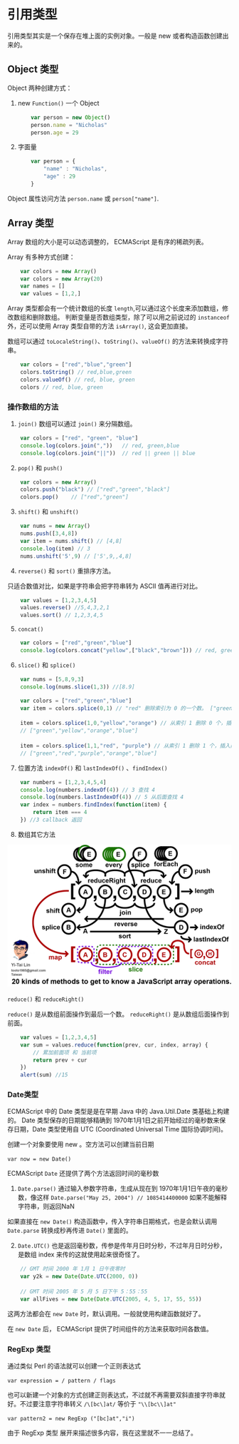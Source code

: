 # 引用类型

引用类型其实是一个保存在堆上面的实例对象。一般是 new 或者构造函数创建出来的。

## Object 类型

Object 两种创建方式：

1. new `Function()` 一个 Object

    ```javascript
        var person = new Object()
        person.name = "Nicholas"
        person.age = 29
    ```

2. 字面量

    ```javascript
        var person = {
            "name" : "Nicholas",
            "age" : 29
        }
    ```

Object 属性访问方法 `person.name` 或 `person["name"]`.

## Array 类型

Array 数组的大小是可以动态调整的， ECMAScript 是有序的稀疏列表。

Array 有多种方式创建：

```javascript
    var colors = new Array()
    var colors = new Array(20)
    var names = []
    var values = [1,2,]
```

Array 类型都会有一个统计数组的长度 `length`,可以通过这个长度来添加数组，修改数组和删除数组。
判断变量是否数组类型，除了可以用之前说过的 `instanceof` 外，还可以使用 Array 类型自带的方法 `isArray()`, 这会更加直接。

数组可以通过 `toLocaleString()`、`toString()`、`valueOf()` 的方法来转换成字符串。

```javascript
    var colors = ["red","blue","green"]
    colors.toString() // red,blue,green
    colors.valueOf() // red, blue, green
    colors // red, blue, green
```

### 操作数组的方法
1. `join()` 
数组可以通过 `join()` 来分隔数组。

```javascript
    var colors = ["red", "green", "blue"]
    console.log(colors.join(","))   // red, green,blue
    console.log(colors.join("||"))  // red || green || blue
```

2. `pop()` 和 `push()`

```javascript
    var colors = new Array()
    colors.push("black") // ["red","green","black"]
    colors.pop()    // ["red","green"]
```

3. `shift()` 和 `unshift()`

```javascript
    var nums = new Array()
    nums.push([3,4,8])
    var item = nums.shift() // [4,8]
    console.log(item) // 3
    nums.unshift('5',9) // ['5',9,,4,8]
```

4. `reverse()` 和 `sort()` 重排序方法。

只适合数值对比，如果是字符串会把字符串转为 ASCII 值再进行对比。

```javascript
    var values = [1,2,3,4,5]
    values.reverse() //5,4,3,2,1
    values.sort() // 1,2,3,4,5
```

5. `concat()`

```javascript
    var colors = ["red","green","blue"]
    console.log(colors.concat("yellow",["black","brown"])) // red, green, blue, yellow, black, brown
```

6. `slice()` 和 `splice()`

```javascript
    var nums = [5,8,9,3] 
    console.log(nums.slice(1,3)) //[8.9]
```

```javascript
    var colors = ["red","green","blue"]
    var item = colors.splice(0,1) // "red" 删除索引为 0 的一个数。 ["green","blue"]

    item = colors.splice(1,0,"yellow","orange") // 从索引 1 删除 0 个，插入两个 
    // ["green","yellow","orange","blue"]

    item = colors.splice(1,1,"red", "purple") // 从索引 1 删除 1 个，插入两个
    // ["green","red","purple","orange","blue"]
```

7. 位置方法 `indexOf()` 和 `lastIndexOf()` 、`findIndex()`

```javascript
    var numbers = [1,2,3,4,5,4]
    console.log(numbers.indexOf(4)) // 3 查找 4 
    console.log(numbers.lastIndexOf(4)) // 5 从后面查找 4
    var index = numbers.findIndex(function(item) {
        return item === 4
    }) //3 callback 返回
```

8. 数组其它方法

![image](/img/array.jpg)

`reduce()` 和 `reduceRight()`

`reduce()` 是从数组前面操作到最后一个数。
`reduceRight()` 是从数组后面操作到前面。

```javascript
    var values = [1,2,3,4,5]
    var sum = values.reduce(function(prev, cur, index, array) {
        // 累加前面项 和 当前项
        return prev + cur
    })
    alert(sum) //15
```

### Date类型

ECMAScript 中的 Date 类型是是在早期 Java 中的 Java.Util.Date 类基础上构建的。 Date 类型保存的日期能够精确到 1970年1月1日之前开始经过的毫秒数来保存日期，Date 类型使用自 UTC (Coordinated Universal Time 国际协调时间)。

创建一个对象要使用 new 。空方法可以创建当前日期

`var now = new Date()`

ECMAScript `Date` 还提供了两个方法返回时间的毫秒数

1. `Date.parse()` 通过输入参数字符串，生成从现在到 1970年1月1日午夜的毫秒数，像这样 `Date.parse("May 25, 2004") // 1085414400000` 如果不能解释字符串，则返回NaN

如果直接在 `new Date()` 构造函数中，传入字符串日期格式，也是会默认调用 `Date.parse` 转换成秒再传进 `Date()` 里面的。

2. `Date.UTC()` 也是返回毫秒数，传参是传年月日时分秒，不过年月日时分秒，是数组 index 来传的这就使用起来很奇怪了。

```javascript
    // GMT 时间 2000 年 1月 1 日午夜零时
    var y2k = new Date(Date.UTC(2000, 0))

    // GMT 时间 2005 年 5 月 5 日下午 5：55：55
    var allFives = new Date(Date.UTC(2005, 4, 5, 17, 55, 55))
```

这两方法都会在 `new Date` 时，默认调用。一般就使用构建函数就好了。

在 `new Date` 后， ECMAScript 提供了时间组件的方法来获取时间各数值。


### RegExp 类型

通过类似 Perl 的语法就可以创建一个正则表达式

`var expression = / pattern / flags`

也可以新建一个对象的方式创建正则表达式，不过就不再需要双斜直接字符串就好。不过要注意字符串转义
`/\[bc\]at/` 等价于 `"\\[bc\\]at"`

`var pattern2 = new RegExp ("[bc]at","i")`

由于 RegExp 类型 展开来描述很多内容，我在这里就不一一总结了。